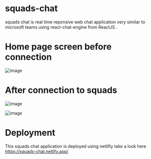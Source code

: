 # squads-chat
squads chat is real time reponsive web chat application very similar to microsoft teams using react-chat-engine from ReactJS .
# Home page screen before connection 
![image](https://user-images.githubusercontent.com/17564093/156930773-b7a409a4-d3a3-4b91-b96f-793517fd1ebb.png)
#  After connection to squads

![image](https://user-images.githubusercontent.com/17564093/156930594-7e2adb4a-0d18-4032-80e3-e66c2fc7e20e.png)

![image](https://user-images.githubusercontent.com/17564093/156930662-875eb720-e7b0-4ffa-884c-5ba00c362301.png)

# Deployment 
This squads chat application is deployed using netlifly 
take a look here https://squads-chat.netlify.app/



